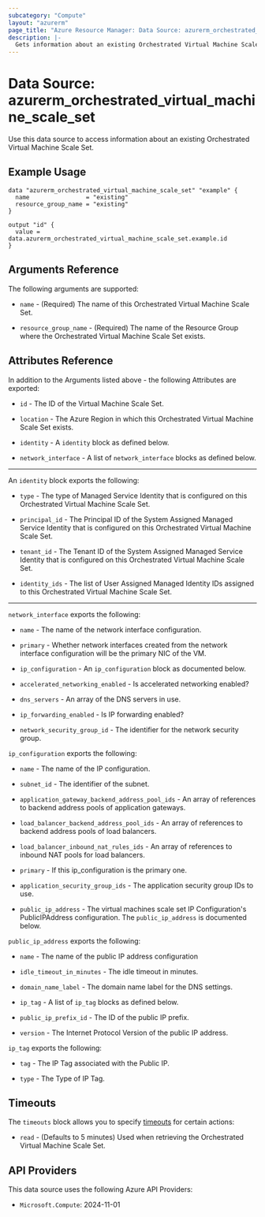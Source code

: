 ```yaml
---
subcategory: "Compute"
layout: "azurerm"
page_title: "Azure Resource Manager: Data Source: azurerm_orchestrated_virtual_machine_scale_set"
description: |-
  Gets information about an existing Orchestrated Virtual Machine Scale Set.
---
```


# Data Source: azurerm_orchestrated_virtual_machine_scale_set

Use this data source to access information about an existing Orchestrated Virtual Machine Scale Set.

## Example Usage

```hcl
data "azurerm_orchestrated_virtual_machine_scale_set" "example" {
  name                = "existing"
  resource_group_name = "existing"
}

output "id" {
  value = data.azurerm_orchestrated_virtual_machine_scale_set.example.id
}
```

## Arguments Reference

The following arguments are supported:

* `name` - (Required) The name of this Orchestrated Virtual Machine Scale Set.

* `resource_group_name` - (Required) The name of the Resource Group where the Orchestrated Virtual Machine Scale Set exists.

## Attributes Reference

In addition to the Arguments listed above - the following Attributes are exported:

* `id` - The ID of the Virtual Machine Scale Set.

* `location` - The Azure Region in which this Orchestrated Virtual Machine Scale Set exists.

* `identity` - A `identity` block as defined below.

* `network_interface` - A list of `network_interface` blocks as defined below.

---

An `identity` block exports the following:

* `type` - The type of Managed Service Identity that is configured on this Orchestrated Virtual Machine Scale Set.

* `principal_id` - The Principal ID of the System Assigned Managed Service Identity that is configured on this Orchestrated Virtual Machine Scale Set.

* `tenant_id` - The Tenant ID of the System Assigned Managed Service Identity that is configured on this Orchestrated Virtual Machine Scale Set.

* `identity_ids` - The list of User Assigned Managed Identity IDs assigned to this Orchestrated Virtual Machine Scale Set.

---

`network_interface` exports the following:

* `name` - The name of the network interface configuration.

* `primary` - Whether network interfaces created from the network interface configuration will be the primary NIC of the VM.

* `ip_configuration` - An `ip_configuration` block as documented below.

* `accelerated_networking_enabled` - Is accelerated networking enabled?

* `dns_servers` - An array of the DNS servers in use.

* `ip_forwarding_enabled` - Is IP forwarding enabled?

* `network_security_group_id` - The identifier for the network security group.

`ip_configuration` exports the following:

* `name` - The name of the IP configuration.

* `subnet_id` - The identifier of the subnet.

* `application_gateway_backend_address_pool_ids` - An array of references to backend address pools of application gateways.

* `load_balancer_backend_address_pool_ids` - An array of references to backend address pools of load balancers.

* `load_balancer_inbound_nat_rules_ids` - An array of references to inbound NAT pools for load balancers.

* `primary` -  If this ip_configuration is the primary one.

* `application_security_group_ids` -  The application security group IDs to use.

* `public_ip_address` - The virtual machines scale set IP Configuration's PublicIPAddress configuration. The `public_ip_address` is documented below.

`public_ip_address` exports the following:

* `name` - The name of the public IP address configuration

* `idle_timeout_in_minutes` - The idle timeout in minutes.

* `domain_name_label` - The domain name label for the DNS settings.

* `ip_tag` - A list of `ip_tag` blocks as defined below.

* `public_ip_prefix_id` - The ID of the public IP prefix.

* `version` - The Internet Protocol Version of the public IP address.


`ip_tag` exports the following:

* `tag` - The IP Tag associated with the Public IP.

* `type` - The Type of IP Tag.

## Timeouts

The `timeouts` block allows you to specify [timeouts](https://www.terraform.io/language/resources/syntax#operation-timeouts) for certain actions:

* `read` - (Defaults to 5 minutes) Used when retrieving the Orchestrated Virtual Machine Scale Set.

## API Providers
<!-- This section is generated, changes will be overwritten -->
This data source uses the following Azure API Providers:

* `Microsoft.Compute`: 2024-11-01

